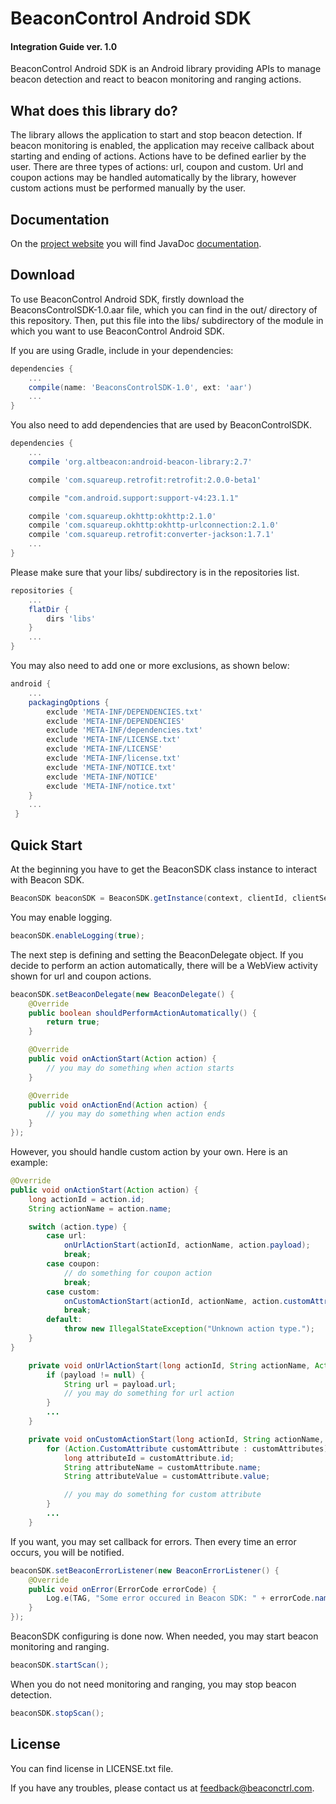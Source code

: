 BeaconControl Android SDK
=======================

#### Integration Guide ver. 1.0

BeaconControl Android SDK is an Android library providing APIs to manage beacon detection and react to beacon monitoring and ranging actions.


## What does this library do?

The library allows the application to start and stop beacon detection. If beacon monitoring is enabled, the application may receive callback about starting and ending of actions. Actions have to be defined earlier by the user. There are three types of actions: url, coupon and custom. Url and coupon actions may be handled automatically by the library, however custom actions must be performed manually by the user.

## Documentation

On the [project website](https://www.beaconctrl.com/dev/androidsdk-docs/) you will find JavaDoc [documentation](https://www.beaconctrl.com/dev/androidsdk-docs/references).

## Download

To use BeaconControl Android SDK, firstly download the BeaconsControlSDK-1.0.aar file, which you can find in the out/ directory of this repository. Then, put this file into the libs/ subdirectory of the module in which you want to use BeaconControl Android SDK.

If you are using Gradle, include in your dependencies:

```groovy
dependencies {
	...
    compile(name: 'BeaconsControlSDK-1.0', ext: 'aar')
    ...
}
```

You also need to add dependencies that are used by BeaconControlSDK.

```groovy
dependencies {
	...
    compile 'org.altbeacon:android-beacon-library:2.7'

    compile 'com.squareup.retrofit:retrofit:2.0.0-beta1'

    compile "com.android.support:support-v4:23.1.1"

    compile 'com.squareup.okhttp:okhttp:2.1.0'
    compile 'com.squareup.okhttp:okhttp-urlconnection:2.1.0'
    compile 'com.squareup.retrofit:converter-jackson:1.7.1'
    ...
}
```

Please make sure that your libs/ subdirectory is in the repositories list.

```groovy
repositories {
	...
    flatDir {
        dirs 'libs'
    }
    ...
}
```

You may also need to add one or more exclusions, as shown below:

```groovy
android {
	...
    packagingOptions {
      	exclude 'META-INF/DEPENDENCIES.txt'
        exclude 'META-INF/DEPENDENCIES'
        exclude 'META-INF/dependencies.txt'
        exclude 'META-INF/LICENSE.txt'
        exclude 'META-INF/LICENSE'
        exclude 'META-INF/license.txt'
        exclude 'META-INF/NOTICE.txt'
        exclude 'META-INF/NOTICE'
        exclude 'META-INF/notice.txt'
    }
    ...
 }
```

## Quick Start

At the beginning you have to get the BeaconSDK class instance to interact with Beacon SDK.

```java
BeaconSDK beaconSDK = BeaconSDK.getInstance(context, clientId, clientSecret, userId);
```

You may enable logging.

```java
beaconSDK.enableLogging(true);
```

The next step is defining and setting the BeaconDelegate object. If you decide to perform an action automatically, there will be a WebView activity shown for url and coupon actions.

```java
beaconSDK.setBeaconDelegate(new BeaconDelegate() {
  	@Override
    public boolean shouldPerformActionAutomatically() {
    	return true;
    }

  	@Override
  	public void onActionStart(Action action) {
  		// you may do something when action starts
 	}

  	@Override
  	public void onActionEnd(Action action) {
  		// you may do something when action ends
  	}
});
```

However, you should handle custom action by your own. Here is an example:

```java
@Override
public void onActionStart(Action action) {
    long actionId = action.id;
    String actionName = action.name;

    switch (action.type) {
        case url:
            onUrlActionStart(actionId, actionName, action.payload);
            break;
        case coupon:
            // do something for coupon action
            break;
        case custom:
            onCustomActionStart(actionId, actionName, action.customAttributes);
            break;
        default:
      		throw new IllegalStateException("Unknown action type.");
 	}
}

    private void onUrlActionStart(long actionId, String actionName, Action.Payload payload) {
    	if (payload != null) {
            String url = payload.url;
            // you may do something for url action
   		}
    	...
    }

    private void onCustomActionStart(long actionId, String actionName, List<Action.CustomAttribute> customAttributes) {
        for (Action.CustomAttribute customAttribute : customAttributes) {
        	long attributeId = customAttribute.id;
        	String attributeName = customAttribute.name;
        	String attributeValue = customAttribute.value;

        	// you may do something for custom attribute
        }
    	...
	}
```

If you want, you may set callback for errors. Then every time an error occurs, you will be notified.

```java
beaconSDK.setBeaconErrorListener(new BeaconErrorListener() {
	@Override
	public void onError(ErrorCode errorCode) {
		Log.e(TAG, "Some error occured in Beacon SDK: " + errorCode.name());
	}
});
```

BeaconSDK configuring is done now. When needed, you may start beacon monitoring and ranging.

```java
beaconSDK.startScan();
```

When you do not need monitoring and ranging, you may stop beacon detection.

```java
beaconSDK.stopScan();
```

## License

You can find license in LICENSE.txt file.

If you have any troubles, please contact us at feedback@beaconctrl.com.